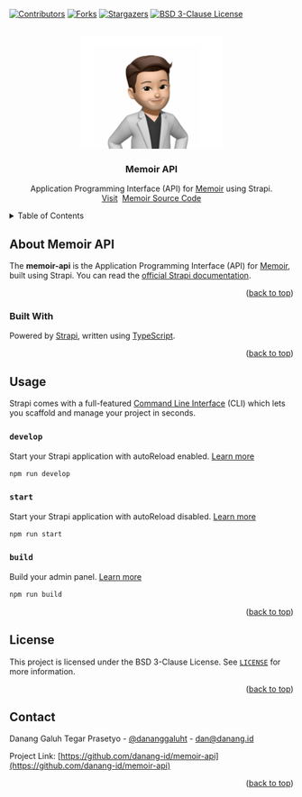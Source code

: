 <!-- PROJECT SHIELDS -->
[![Contributors][contributors-shield]][contributors-url]
[![Forks][forks-shield]][forks-url]
[![Stargazers][stars-shield]][stars-url]
[![BSD 3-Clause License][license-shield]][license-url]

<!-- PROJECT LOGO -->
<br />
<div align="center">
  <a href="https://memoir.apps.danang.id/">
    <img src="public/brand.png" alt="Danang Galuh Tegar Prasetyo" height="200">
  </a>

<h3 align="center">Memoir API</h3>

  <p align="center">
    Application Programming Interface (API) for <a href="https://memoir.danang.id">Memoir</a> using Strapi.
    <br />
    <a href="https://memoir.apps.danang.id">Visit</a>&nbsp;
	<a href="https://github.com/danang-id/memoir">Memoir Source Code</a>
  </p>
</div>


<!-- TABLE OF CONTENTS -->
<details>
  <summary>Table of Contents</summary>
  <ul>
    <li>
      <a href="#about-memoir-api">About Memoir API</a>
      <ul>
        <li><a href="#built-with">Built With</a></li>
      </ul>
    </li>
    <li><a href="#usage">Usage</a></li>
    <li><a href="#license">License</a></li>
    <li><a href="#contact">Contact</a></li>
  </ul>
</details>


## About Memoir API

The **memoir-api** is the Application Programming Interface (API) for [Memoir](https://github.com/danang-id/memoir), 
built using Strapi. You can read the [official Strapi documentation](https://docs.strapi.io).

<p align="right">(<a href="#top">back to top</a>)</p>

### Built With

Powered by [Strapi](https://strapi.io), written using [TypeScript](https://typescriptlang.org/).

<p align="right">(<a href="#top">back to top</a>)</p>


## Usage

Strapi comes with a full-featured [Command Line Interface](https://docs.strapi.io/developer-docs/latest/developer-resources/cli/CLI.html) 
(CLI) which lets you scaffold and manage your project in seconds.

### `develop`

Start your Strapi application with autoReload enabled. 
[Learn more](https://docs.strapi.io/developer-docs/latest/developer-resources/cli/CLI.html#strapi-develop)

```bash
npm run develop
```

### `start`

Start your Strapi application with autoReload disabled. 
[Learn more](https://docs.strapi.io/developer-docs/latest/developer-resources/cli/CLI.html#strapi-start)

```bash
npm run start
```

### `build`

Build your admin panel. 
[Learn more](https://docs.strapi.io/developer-docs/latest/developer-resources/cli/CLI.html#strapi-build)

```bash
npm run build
```

<p align="right">(<a href="#top">back to top</a>)</p>


## License

This project is licensed under the BSD 3-Clause License. See [`LICENSE`](LICENSE) for more information.

<p align="right">(<a href="#top">back to top</a>)</p>


## Contact

Danang Galuh Tegar Prasetyo - [@dananggaluht](https://twitter.com/dananggaluht) - dan@danang.id

Project Link: [https://github.com/danang-id/memoir-api](https://github.com/danang-id/memoir-api)

<p align="right">(<a href="#top">back to top</a>)</p>


<!-- https://www.markdownguide.org/basic-syntax/#reference-style-links -->
[contributors-shield]: https://img.shields.io/github/contributors/danang-id/memoir-api.svg?style=for-the-badge
[contributors-url]: https://github.com/danang-id/memoir-api/graphs/contributors
[forks-shield]: https://img.shields.io/github/forks/danang-id/memoir-api.svg?style=for-the-badge
[forks-url]: https://github.com/danang-id/memoir-api/network/members
[stars-shield]: https://img.shields.io/github/stars/danang-id/memoir-api.svg?style=for-the-badge
[stars-url]: https://github.com/danang-id/memoir-api/stargazers
[license-shield]: https://img.shields.io/github/license/danang-id/memoir-api.svg?style=for-the-badge
[license-url]: https://github.com/danang-id/memoir-api/blob/master/LICENSE
